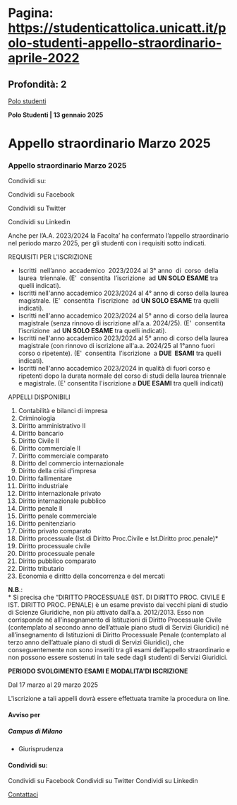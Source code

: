 # Pagina: https://studenticattolica.unicatt.it/polo-studenti-appello-straordinario-aprile-2022

## Profondità: 2

[Polo studenti](avvisi-polo-studenti)


**Polo Studenti
| 13 gennaio 2025**

# Appello straordinario Marzo 2025

### Appello straordinario Marzo 2025

Condividi su:

Condividi su Facebook

Condividi su Twitter

Condividi su Linkedin

Anche per l’A.A. 2023/2024 la Facolta’ ha confermato l’appello straordinario nel periodo marzo 2025, per gli studenti con i requisiti sotto indicati.

REQUISITI PER L'ISCRIZIONE

* Iscritti  nell’anno  accademico  2023/2024 al 3° anno  di  corso  della  laurea  triennale. (E'  consentita  l’iscrizione  ad **UN SOLO ESAME** tra quelli indicati).
* Iscritti nell'anno accademico 2023/2024 al 4° anno di corso della laurea magistrale. (E'  consentita  l’iscrizione  ad **UN SOLO ESAME** tra quelli indicati).
* Iscritti nell'anno accademico 2023/2024 al 5° anno di corso della laurea magistrale (senza rinnovo di iscrizione all'a.a. 2024/25). (E'  consentita  l’iscrizione  ad **UN SOLO ESAME** tra quelli indicati).
* Iscritti nell'anno accademico 2023/2024 al 5° anno di corso della laurea magistrale (con rinnovo di iscrizione all'a.a. 2024/25 al 1°anno fuori corso o ripetente). (E'  consentita  l’iscrizione  a **DUE  ESAMI** tra quelli indicati).
* Iscritti nell'anno accademico 2023/2024 in qualità di fuori corso e ripetenti dopo la durata normale del corso di studi della laurea triennale e magistrale. (E' consentita l'iscrizione a **DUE ESAMI** tra quelli indicati)

APPELLI DISPONIBILI

1. Contabilità e bilanci di impresa
2. Criminologia
3. Diritto amministrativo II
4. Diritto bancario
5. Diritto Civile II
6. Diritto commerciale II
7. Diritto commerciale comparato
8. Diritto del commercio internazionale
9. Diritto della crisi d'impresa
10. Diritto fallimentare
11. Diritto industriale
12. Diritto internazionale privato
13. Diritto internazionale pubblico
14. Diritto penale II
15. Diritto penale commerciale
16. Diritto penitenziario
17. Diritto privato comparato
18. Diritto processuale (Ist.di Diritto Proc.Civile e Ist.Diritto proc.penale)\*
19. Diritto processuale civile
20. Diritto processuale penale
21. Diritto pubblico comparato
22. Diritto tributario
23. Economia e diritto della concorrenza e del mercati

**N.B**.:  
\* Si precisa che “DIRITTO PROCESSUALE (IST. DI DIRITTO PROC. CIVILE E IST. DIRITTO PROC. PENALE) è un esame previsto dai vecchi piani di studio di Scienze Giuridiche, non più attivato dall’a.a. 2012/2013. Esso non corrisponde né all’insegnamento di Istituzioni di Diritto Processuale Civile (contemplato al secondo anno dell’attuale piano studi di Servizi Giuridici) né all’insegnamento di Istituzioni di Diritto Processuale Penale (contemplato al terzo anno dell’attuale piano di studi di Servizi Giuridici), che conseguentemente non sono inseriti tra gli esami dell’appello straordinario e non possono essere sostenuti in tale sede dagli studenti di Servizi Giuridici.

**PERIODO SVOLGIMENTO ESAMI E MODALITA'DI ISCRIZIONE**

Dal 17 marzo al 29 marzo 2025

L'iscrizione a tali appelli dovrà essere effettuata tramite la procedura on line.

#### Avviso per

##### Campus di Milano

* Giurisprudenza

#### Condividi su:

Condividi su Facebook
Condividi su Twitter
Condividi su Linkedin

[Contattaci](home-contatti "Contattaci")